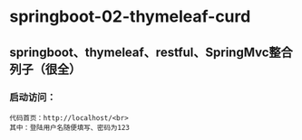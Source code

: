 # springboot-02-thymeleaf-curd
## springboot、thymeleaf、restful、SpringMvc整合列子（很全）
### 启动访问：
    代码首页：http://localhost/<br>
    其中：登陆用户名随便填写、密码为123
